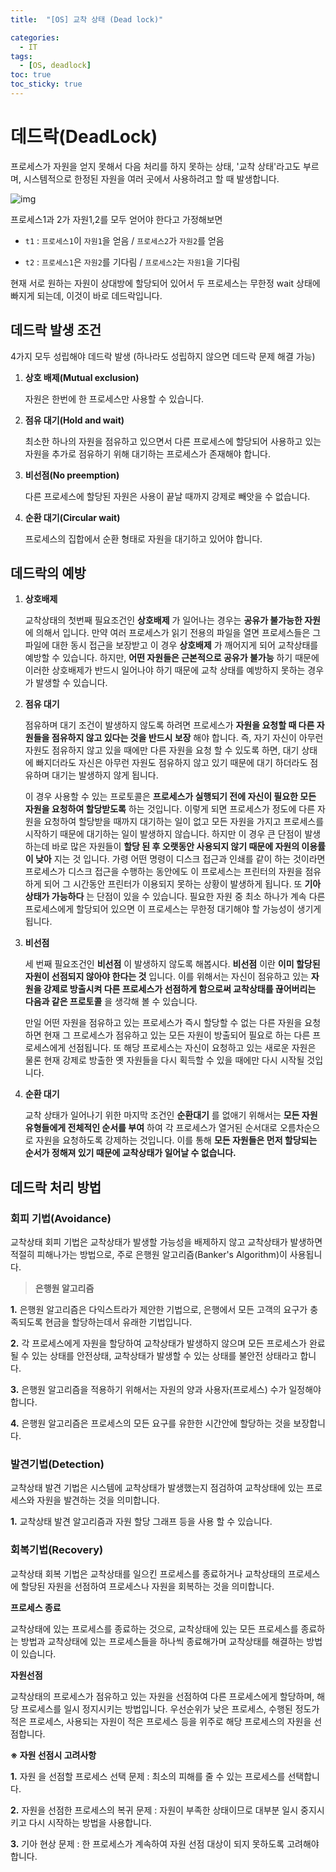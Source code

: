 ```yaml
---
title:  "[OS] 교착 상태 (Dead lock)"

categories:
  - IT
tags:
  - [OS, deadlock]
toc: true
toc_sticky: true
---
```


# 데드락(DeadLock)

프로세스가 자원을 얻지 못해서 다음 처리를 하지 못하는 상태, '교착 상태'라고도 부르며, 시스템적으로 한정된 자원을 여러 곳에서 사용하려고 할 때 발생합니다.

![img](https://t1.daumcdn.net/cfile/tistory/243E89355714C26E28)

프로세스1과 2가 자원1,2를 모두 얻어야 한다고 가정해보면

* `t1` : `프로세스1`이 `자원1`을 얻음 / `프로세스2`가 `자원2`를 얻음

* `t2` : `프로세스1`은 `자원2`를 기다림 / `프로세스2`는 `자원1`을 기다림

현재 서로 원하는 자원이 상대방에 할당되어 있어서 두 프로세스는 무한정 wait 상태에 빠지게 되는데, 이것이 바로 데드락입니다.

## 데드락 발생 조건

4가지 모두 성립해야 데드락 발생 (하나라도 성립하지 않으면 데드락 문제 해결 가능)

1. **상호 배제(Mutual exclusion)**

   자원은 한번에 한 프로세스만 사용할 수 있습니다.

2. **점유 대기(Hold and wait)**

   최소한 하나의 자원을 점유하고 있으면서 다른 프로세스에 할당되어 사용하고 있는 자원을 추가로 점유하기 위해 대기하는 프로세스가 존재해야 합니다.

3. **비선점(No preemption)**

   다른 프로세스에 할당된 자원은 사용이 끝날 때까지 강제로 빼앗을 수 없습니다.

4. **순환 대기(Circular wait)**

   프로세스의 집합에서 순환 형태로 자원을 대기하고 있어야 합니다.

## 데드락의 예방

1. **상호배제**

   교착상태의 첫번째 필요조건인 **상호배제** 가 일어나는 경우는 **공유가 불가능한 자원** 에 의해서 입니다. 만약 여러 프로세스가 읽기 전용의 파일을 열면 프로세스들은 그 파일에 대한 동시 접근을 보장받고 이 경우 **상호배제** 가 깨어지게 되어 교착상태를 예방할 수 있습니다. 하지만, **어떤 자원들은 근본적으로 공유가 불가능** 하기 때문에 이러한 상호배제가 반드시 일어나야 하기 때문에 교착 상태를 예방하지 못하는 경우가 발생할 수 있습니다.

2. **점유 대기**


   점유하며 대기 조건이 발생하지 않도록 하려면 프로세스가 **자원을 요청할 때 다른 자원들을 점유하지 않고 있다는 것을 반드시 보장** 해야 합니다. 즉, 자기 자신이 아무런 자원도 점유하지 않고 있을 때에만 다른 자원을 요청 할 수 있도록 하면, 대기 상태에 빠지더라도 자신은 아무런 자원도 점유하지 않고 있기 때문에 대기 하더라도 점유하며 대기는 발생하지 않게 됩니다.

   이 경우 사용할 수 있는 프로토콜은 **프로세스가 실행되기 전에 자신이 필요한 모든 자원을 요청하여 할당받도록** 하는 것입니다. 이렇게 되면 프로세스가 정도에 다른 자원을 요청하여 할당받을 때까지 대기하는 일이 없고 모든 자원을 가지고 프로세스를 시작하기 때문에 대기하는 일이 발생하지 않습니다. 하지만 이 경우 큰 단점이 발생하는데 바로 많은 자원들이 **할당 된 후 오랫동안 사용되지 않기 때문에 자원의 이용률이 낮아** 지는 것 입니다. 가령 어떤 명령이 디스크 접근과 인쇄를 같이 하는 것이라면 프로세스가 디스크 접근을 수행하는 동안에도 이 프로세스는 프린터의 자원을 점유하게 되어 그 시간동안 프린터가 이용되지 못하는 상황이 발생하게 됩니다. 또 **기아 상태가 가능하다** 는 단점이 있을 수 있습니다. 필요한 자원 중 최소 하나가 계속 다른 프로세스에게 할당되어 있으면 이 프로세스는 무한정 대기해야 할 가능성이 생기게 됩니다.

3. **비선점**

   세 번째 필요조건인 **비선점** 이 발생하지 않도록 해봅시다. **비선점** 이란 **이미 할당된 자원이 선점되지 않아야 한다는 것** 입니다. 이를 위해서는 자신이 점유하고 있는 **자원을 강제로 방출시켜 다른 프로세스가 선점하게 함으로써 교착상태를 끊어버리는 다음과 같은 프로토콜** 을 생각해 볼 수 있습니다. 

   만일 어떤 자원을 점유하고 있는 프로세스가 즉시 할당할 수 없는 다른 자원을 요청하면 현재 그 프로세스가 점유하고 있는 모든 자원이 방출되어 필요로 하는 다른 프로세스에게 선점됩니다. 또 해당 프로세스는 자신이 요청하고 있는 새로운 자원은 물론 현재 강제로 방출한 옛 자원들을 다시 획득할 수 있을 때에만 다시 시작될 것입니다.

4. **순환 대기**

   교착 상태가 일어나기 위한 마지막 조건인 **순환대기** 를 없애기 위해서는 **모든 자원 유형들에게 전체적인 순서를 부여** 하여 각 프로세스가 열거된 순서대로 오름차순으로 자원을 요청하도록 강제하는 것입니다. 이를 통해 **모든 자원들은 먼저 할당되는 순서가 정해져 있기 때문에 교착상태가 일어날 수 없습니다.**

   

## 데드락 처리 방법

### **회피 기법(Avoidance)** 

교착상태 회피 기법은 교착상태가 발생할 가능성을 배제하지 않고 교착상태가 발생하면 적절히 피해나가는 방법으로, 주로 은행원 알고리즘(Banker's Algorithm)이 사용됩니다.

> **은행원 알고리즘**

**1.** 은행원 알고리즘은 다익스트라가 제안한 기법으로, 은행에서 모든 고객의 요구가 충족되도록 현금을 할당하는데서 유래한 기법입니다.

**2.** 각 프로세스에게 자원을 할당하여 교착상태가 발생하지 않으며 모든 프로세스가 완료될 수 있는 상태를 안전상태, 교착상태가 발생할 수 있는 상태를 불안전 상태라고 합니다.

**3.** 은행원 알고리즘을 적용하기 위해서는 자원의 양과 사용자(프로세스) 수가 일정해야 합니다.

**4.** 은행원 알고리즘은 프로세스의 모든 요구를 유한한 시간안에 할당하는 것을 보장합니다.



### **발견기법(Detection)**

교착상태 발견 기법은 시스템에 교착상태가 발생했는지 점검하여 교착상태에 있는 프로세스와 자원을 발견하는 것을 의미합니다.

**1.** 교착상태 발견 알고리즘과 자원 할당 그래프 등을 사용 할 수 있습니다.



### **회복기법(Recovery)** 

교착상태 회복 기법은 교착상태를 일으킨 프로세스를 종료하거나 교착상태의 프로세스에 할당된 자원을 선점하여 프로세스나 자원을 회복하는 것을 의미합니다.



**프로세스 종료**

교착상태에 있는 프로세스를 종료하는 것으로, 교착상태에 있는 모든 프로세스를 종료하는 방법과 교착상태에 있는 프로세스들을 하나씩 종료해가며 교착상태를 해결하는 방법이 있습니다.



**자원선점**

교착상태의 프로세스가 점유하고 있는 자원을 선점하여 다른 프로세스에게 할당하며, 해당 프로세스를 일시 정지시키는 방법입니다. 우선순위가 낮은 프로세스, 수행된 정도가 적은 프로세스, 사용되는 자원이 적은 프로세스 등을 위주로 해당 프로세스의 자원을 선점합니다.



**※ 자원 선점시 고려사항**

**1.** 자원 을 선점할 프로세스 선택 문제 : 최소의 피해를 줄 수 있는 프로세스를 선택합니다.

**2.** 자원을 선점한 프로세스의 복귀 문제 : 자원이 부족한 상태이므로 대부분 일시 중지시키고 다시 시작하는 방법을 사용합니다.

**3.** 기아 현상 문제 : 한 프로세스가 계속하여 자원 선점 대상이 되지 못하도록 고려해야 합니다.


